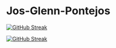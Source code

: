 # Jos-Glenn-Pontejos

[![GitHub Streak](https://streak-stats.demolab.com?user=josglenn&theme=youtube-dark&mode=weekly&exclude_days=Sun&card_width=1000)](https://git.io/streak-stats)



[![GitHub Streak](https://streak-stats.demolab.com?user=josglenn&exclude_days=Sun)](https://git.io/streak-stats)
